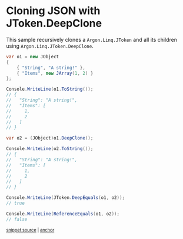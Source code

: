 # Cloning JSON with JToken.DeepClone

This sample recursively clones a `Argon.Linq.JToken`  and all its children using `Argon.Linq.JToken.DeepClone`.

<!-- snippet: Clone -->
<a id='snippet-clone'></a>
```cs
var o1 = new JObject
{
    { "String", "A string!" },
    { "Items", new JArray(1, 2) }
};

Console.WriteLine(o1.ToString());
// {
//   "String": "A string!",
//   "Items": [
//     1,
//     2
//   ]
// }

var o2 = (JObject)o1.DeepClone();

Console.WriteLine(o2.ToString());
// {
//   "String": "A string!",
//   "Items": [
//     1,
//     2
//   ]
// }

Console.WriteLine(JToken.DeepEquals(o1, o2));
// true

Console.WriteLine(ReferenceEquals(o1, o2));
// false
```
<sup><a href='/Src/Tests/Documentation/Samples/Linq/Clone.cs#L35-L67' title='Snippet source file'>snippet source</a> | <a href='#snippet-clone' title='Start of snippet'>anchor</a></sup>
<!-- endSnippet -->
